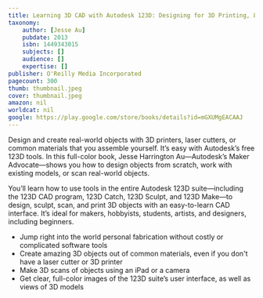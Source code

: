```yaml
---
title: Learning 3D CAD with Autodesk 123D: Designing for 3D Printing, Laser Cutting, and Personal Fabrication
taxonomy:
	author: [Jesse Au]
	pubdate: 2013
	isbn: 1449343015
	subjects: []
	audience: []
	expertise: []
publisher: O'Reilly Media Incorporated
pagecount: 300
thumb: thumbnail.jpeg
cover: thumbnail.jpeg
amazon: nil
worldcat: nil
google: https://play.google.com/store/books/details?id=mGXUMgEACAAJ
---
```

<p>Design and create real-world objects with 3D printers, laser cutters, or common materials that you assemble yourself. It’s easy with Autodesk’s free 123D tools. In this full-color book, Jesse Harrington Au—Autodesk’s Maker Advocate—shows you how to design objects from scratch, work with existing models, or scan real-world objects. <p>You’ll learn how to use tools in the entire Autodesk 123D suite—including the 123D CAD program, 123D Catch, 123D Sculpt, and 123D Make—to design, sculpt, scan, and print 3D objects with an easy-to-learn CAD interface. It’s ideal for makers, hobbyists, students, artists, and designers, including beginners. <ul> <li>Jump right into the world personal fabrication without costly or complicated software tools <li>Create amazing 3D objects out of common materials, even if you don't have a laser cutter or 3D printer <li>Make 3D scans of objects using an iPad or a camera <li>Get clear, full-color images of the 123D suite’s user interface, as well as views of 3D models </ul>